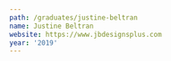 ```yaml
---
path: /graduates/justine-beltran
name: Justine Beltran
website: https://www.jbdesignsplus.com
year: '2019'
---
```

